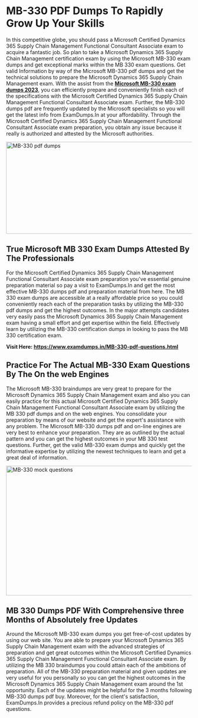 <h1><strong>MB-330 PDF Dumps To Rapidly Grow Up Your Skills</strong></h1>
<p>In this competitive globe, you should pass a Microsoft Certified Dynamics 365 Supply Chain Management Functional Consultant Associate exam to acquire a fantastic job. So plan to take a Microsoft Dynamics 365 Supply Chain Management certification exam by using the Microsoft MB-330 exam dumps and get exceptional marks within the MB 330 exam questions. Get valid Information by way of the Microsoft MB-330 pdf dumps and get the technical solutions to prepare the Microsoft Dynamics 365 Supply Chain Management exam. With the assist from the <strong><a href="https://www.examdumps.in/MB-330-pdf-questions.html">Microsoft MB-330 exam dumps 2023</a></strong>, you can efficiently prepare and conveniently finish each of the specifications with the Microsoft Certified Dynamics 365 Supply Chain Management Functional Consultant Associate exam. Further, the MB-330 dumps pdf are frequently updated by the Microsoft specialists so you will get the latest info from ExamDumps.In at your affordability. Through the Microsoft Certified Dynamics 365 Supply Chain Management Functional Consultant Associate exam preparation, you obtain any issue because it really is authorized and attested by the Microsoft authorities.</p>
<p><img src="https://i.ibb.co/zxJwW90/Copy-of-Online-Classes-Twitter-header-post-Made-with-Poster-My-Wall-1.png" alt="MB-330 pdf dumps" width="750" height="250" /></p>
<h2><strong>True Microsoft MB 330 Exam Dumps Attested By The Professionals</strong></h2>
<p>For the Microsoft Certified Dynamics 365 Supply Chain Management Functional Consultant Associate exam preparation you've essential genuine preparation material so pay a visit to ExamDumps.In and get the most effective MB-330 dumps pdf and preparation material from here. The MB 330 exam dumps are accessible at a really affordable price so you could conveniently reach each of the preparation tasks by utilizing the MB-330 pdf dumps and get the highest outcomes. In the major attempts candidates very easily pass the Microsoft Dynamics 365 Supply Chain Management exam having a small effort and get expertise within the field. Effectively learn by utilizing the MB-330 certification dumps in looking to pass the MB 330 certification exam.</p>
<p><strong>Visit Here:&nbsp;<a href="https://www.examdumps.in/MB-330-pdf-questions.html">https://www.examdumps.in/MB-330-pdf-questions.html</a></strong></p>
<h2><strong>Practice For The Actual MB-330 Exam Questions By The On the web Engines</strong></h2>
<p>The Microsoft MB-330 braindumps are very great to prepare for the Microsoft Dynamics 365 Supply Chain Management exam and also you can easily practice for this actual Microsoft Certified Dynamics 365 Supply Chain Management Functional Consultant Associate exam by utilizing the MB 330 pdf dumps and on the web engines. You consolidate your preparation by means of our website and get the expert's assistance with any problem. The Microsoft MB-330 dumps pdf and on-line engines are very best to enhance your preparation. They are as outlined by the actual pattern and you can get the highest outcomes in your MB 330 test questions. Further, get the valid MB-330 exam dumps and quickly get the informative expertise by utilizing the newest techniques to learn and get a great deal of information.</p>
<p><a href="https://www.examdumps.in/MB-330-pdf-questions.html"><img src="https://i.ibb.co/QkNtdwY/Copy-of-Zoom-Online-Classes-Facebook-Share-Po-Made-with-Poster-My-Wall-1.jpg" alt="MB-330 mock questions" width="670" height="352" /></a></p>
<h2><strong>MB 330 Dumps PDF With Comprehensive three Months of Absolutely free Updates</strong></h2>
<p>Around the Microsoft MB-330 exam dumps you get free-of-cost updates by using our web site. You are able to prepare your Microsoft Dynamics 365 Supply Chain Management exam with the advanced strategies of preparation and get great outcomes within the Microsoft Certified Dynamics 365 Supply Chain Management Functional Consultant Associate exam. By utilizing the MB 330 braindumps you could attain each of the ambitions of preparation. All of the MB-330 preparation material and given updates are very useful for you personally so you can get the highest outcomes in the Microsoft Dynamics 365 Supply Chain Management exam around the 1st opportunity. Each of the updates might be helpful for the 3 months following MB-330 dumps pdf buy. Moreover, for the client's satisfaction, ExamDumps.In provides a precious refund policy on the MB-330 pdf questions.</p>
